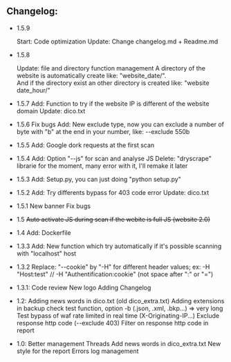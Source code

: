 Changelog:
----------
- 1.5.9

	Start: Code optimization
	Update: Change changelog.md + Readme.md

- 1.5.8

	Update: file and directory function management
			A directory of the website is automatically create like: "website_date/".	
			And if the directory exist an other directory is created like: "website date_hour/"

- 1.5.7
	Add: Function to try if the website IP is different of the website domain
	Update: dico.txt
	
- 1.5.6
	Fix bugs
	Add: New exclude type, now you can exclude a number of byte with "b" at the end in your number, like: --exclude 550b
	
- 1.5.5
	Add: Google dork requests at the first scan
	
- 1.5.4
	Add: Option "--js" for scan and analyse JS
	Delete: "dryscrape" librarie for the moment, many error with it, I'll remake it later
	
- 1.5.3
	Add: Setup.py, you can just doing "python setup.py"
	
- 1.5.2
	Add: Try differents bypass for 403 code error
	Update: dico.txt
	
- 1.5.1
	New banner
	Fix bugs
	
- 1.5
	~~Auto activate JS during scan if the webite is full JS (website 2.0)~~
	
- 1.4
	Add: Dockerfile
	
- 1.3.3
	Add: New function which try automatically if it's possible scanning with "localhost" host
	
- 1.3.2
	Replace: "--cookie" by "-H" for different header values; ex: -H "Host:test" // -H "Authentification:cookie" (not space after ":" or "=")
	
- 1.3.1:
	Code review
	New logo
	Adding Changelog
	
- 1.2:
	Adding news words in dico.txt (old dico_extra.txt)
	Adding extensions in backup check test function, option -b (.json, .xml, .bkp...) => very long
	Test bypass of waf rate limited in real time (X-Originating-IP...)
	Exclude response http code (--exclude 403)
	Filter on response http code in report
	
- 1.0:
  	Better management Threads
	Add news words in dico_extra.txt
	New style for the report
	Errors log management
